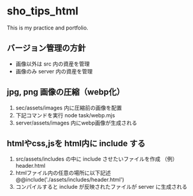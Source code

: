 # sho_tips_html
This is my practice and portfolio.

## バージョン管理の方針
- 画像以外は src 内の資産を管理
- 画像のみ server 内の資産を管理


## jpg, png 画像の圧縮（webp化）
1. sec/assets/images 内に圧縮前の画像を配置
2. 下記コマンドを実行
    node task/webp.mjs
3. server/assets/images 内にwebp画像が生成される

## htmlやcss,jsを html内に include する
1. src/assets/includes の中に include させたいファイルを作成
    （例）header.html
2. htmlファイル内の任意の場所に以下記述
    @@include('./assets/includes/header.html')
3. コンパイルすると include が反映されたファイルが server に生成される
